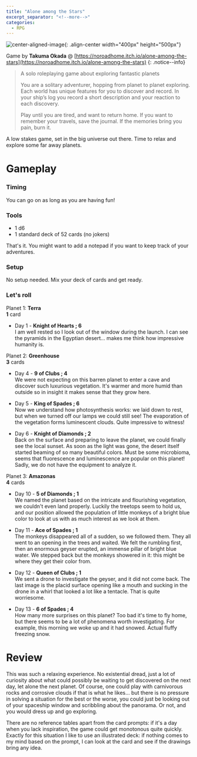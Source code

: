 ```yaml
---
title: "Alone among the Stars"
excerpt_separator: "<!--more-->"
categories:
  - RPG
---
```


![center-aligned-image](https://img.itch.zone/aW1hZ2UvMzQzMDc2LzE5MzE0OTEucG5n/794x1000/YsRyA6.png){: .align-center width="400px" height="500px"}

Game by **Takuma Okada** @ [https://noroadhome.itch.io/alone-among-the-stars](https://noroadhome.itch.io/alone-among-the-stars)
{: .notice--info}

> A solo roleplaying game about exploring fantastic planets
> 
> You are a solitary adventurer, hopping from planet to planet exploring. Each world has unique features for you to discover and record. 
> In your ship’s log you record a short description and your reaction to each discovery.
>
> Play until you are tired, and want to return home. If you want to remember your travels, save the journal. If the memories bring you pain, burn it.

A low stakes game, set in the big universe out there. Time to relax and explore some far away planets.

<!--more-->

# Gameplay

### Timing
You can go on as long as you are having fun!

### Tools
- 1 d6
- 1 standard deck of 52 cards (no jokers)

That's it. You might want to add a notepad if you want to keep track of your adventures.

### Setup
No setup needed. Mix your deck of cards and get ready.
	
### Let's roll

Planet 1: **Terra** \
**1** card

- Day 1 - **Knight of Hearts ; 6** \
I am well rested so I look out of the window during the launch. I can see the pyramids in the Egyptian desert... makes me think how impressive humanity is.

Planet 2: **Greenhouse** \
**3** cards

- Day 4 - **9 of Clubs ; 4** \
We were not expecting on this barren planet to enter a cave and discover such luxurious vegetation. It's warmer and more humid than outside so in insight it makes sense that they grow here.

- Day 5 - **King of Spades ; 6** \
Now we understand how photosynthesis works: we laid down to rest, but when we turned off our lamps we could still see! The evaporation of the vegetation forms luminescent clouds. Quite impressive to witness!

- Day 6 - **Knight of Diamonds ; 2** \
Back on the surface and preparing to leave the planet, we could finally see the local sunset. As soon as the light was gone, the desert itself started beaming of so many beautiful colors. Must be some microbioma, seems that fluorescence and luminescence are popular on this planet! Sadly, we do not have the equipment to analyze it.

Planet 3: **Amazonas** \
**4** cards

- Day 10 - **5 of Diamonds ; 1** \
We named the planet based on the intricate and flourishing vegetation, we couldn't even land properly. Luckily the treetops seem to hold us, and our position allowed the population of little monkeys of a bright blue color to look at us with as much interest as we look at them.

- Day 11 - **Ace of Spades ; 1** \
The monkeys disappeared all of a sudden, so we followed them. They all went to an opening in the trees and waited. We felt the rumbling first, then an enormous geyser erupted, an immense pillar of bright blue water. We stepped back but the monkeys showered in it: this might be where they get their color from.

- Day 12 - **Queen of Clubs ; 1** \
We sent a drone to investigate the geyser, and it did not come back. The last image is the placid surface opening like a mouth and sucking in the drone in a whirl that looked a lot like a tentacle. That is quite worriesome.

- Day 13 - **6 of Spades ; 4** \
How many more surprises on this planet? Too bad it's time to fly home, but there seems to be a lot of phenomena worth investigating. For example, this morning we woke up and it had snowed. Actual fluffy freezing snow.

# Review
This was such a relaxing experience. No existential dread, just a lot of curiosity about what could possibly be waiting to get discovered on the next day, let alone the next planet. Of course, one could play with carnivorous rocks and corrosive clouds if that is what he likes... but there is no pressure in solving a situation for the best or the worse, you could just be looking out of your spaceship window and scribbling about the panorama. Or not, and you would dress up and go exploring.

There are no reference tables apart from the card prompts: if it's a day when you lack inspiration, the game could get monotonous quite quickly. Exactly for this situation I like to use an illustrated deck: if nothing comes to my mind based on the prompt, I can look at the card and see if the drawings bring any idea.